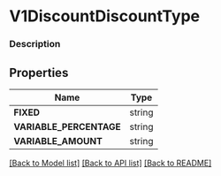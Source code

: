 # V1DiscountDiscountType


### Description



## Properties
Name | Type
------------ | -------------
**FIXED** | string
**VARIABLE_PERCENTAGE** | string
**VARIABLE_AMOUNT** | string

[[Back to Model list]](../README.md#documentation-for-models) [[Back to API list]](../README.md#documentation-for-api-endpoints) [[Back to README]](../README.md)


